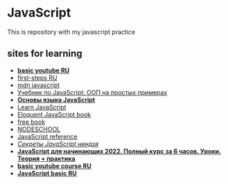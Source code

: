 # JavaScript
This is repository with my javascript practice

## sites for learning

- **[basic youtube RU](https://www.youtube.com/watch?v=Bluxbh9CaQ0)**
- [first-steps RU](https://learn.javascript.ru/first-steps)
- [mdn javascript](https://developer.mozilla.org/ru/docs/Web/JavaScript)
- [Учебник по JavaScript: ООП на простых примерах](https://proglib.io/p/uchebnik-po-javascript-oop-na-prostyh-primerah-2022-06-26)
- **[Основы языка JavaScript](https://ru.hexlet.io/courses/js-basics)**
- [Learn JavaScript](https://www.codecademy.com/learn/introduction-to-javascript)
- [Eloquent JavaScript book](https://eloquentjavascript.net/)
- [free book](https://github.com/getify/You-Dont-Know-JS)
- [NODESCHOOL](https://nodeschool.io/ru/)
- [JavaScript reference](https://developer.mozilla.org/en-US/docs/Web/JavaScript/Reference)
- *[Секреты JavaScript ниндзя](https://www.google.ru/)*
- **[JavaScript для начинающих 2022. Полный курс за 6 часов. Уроки. Теория + практика](https://www.youtube.com/watch?v=maPRR_jjyOE)**
- **[basic youtube course RU](https://www.youtube.com/watch?v=Ti2Q4sQkNdU&list=PLqKQF2ojwm3llpxoP1rzoz7TE2Fpo4Zhp)**
- **[JavaScript basic RU](https://www.youtube.com/playlist?list=PLNkWIWHIRwMHKLotIS_d-wyj00pg0AnUg)**
